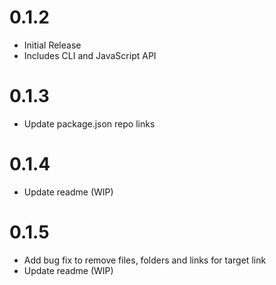 0.1.2
==================

  * Initial Release
  * Includes CLI and JavaScript API

  0.1.3
==================

  * Update package.json repo links

  0.1.4
==================

  * Update readme (WIP)

  0.1.5
==================

  * Add bug fix to remove files, folders and links for target link
  * Update readme (WIP)
